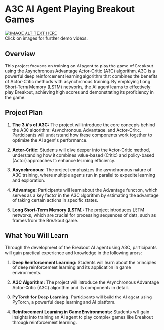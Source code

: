 # A3C AI Agent Playing Breakout Games

[![IMAGE ALT TEXT HERE](https://img.youtube.com/vi/dZSIEiZWtOY/0.jpg)](https://youtu.be/dZSIEiZWtOY)<br/>
Click on images for further demo videos.

## Overview

This project focuses on training an AI agent to play the game of Breakout using the Asynchronous Advantage Actor-Critic (A3C) algorithm. A3C is a powerful deep reinforcement learning algorithm that combines the benefits of Actor-Critic methods with asynchronous training. By employing Long Short-Term Memory (LSTM) networks, the AI agent learns to effectively play Breakout, achieving high scores and demonstrating its proficiency in the game.

## Project Plan

1. **The 3 A's of A3C:** The project will introduce the core concepts behind the A3C algorithm: Asynchronous, Advantage, and Actor-Critic. Participants will understand how these components work together to optimize the AI agent's performance.

2. **Actor-Critic:** Students will dive deeper into the Actor-Critic method, understanding how it combines value-based (Critic) and policy-based (Actor) approaches to enhance learning efficiency.

3. **Asynchronous:** The project emphasizes the asynchronous nature of A3C training, where multiple agents run in parallel to expedite learning and exploration.

4. **Advantage:** Participants will learn about the Advantage function, which serves as a key factor in the A3C algorithm by estimating the advantage of taking certain actions in specific states.

5. **Long Short-Term Memory (LSTM):** The project introduces LSTM networks, which are crucial for processing sequences of data, such as frames from the Breakout game.

## What You Will Learn

Through the development of the Breakout AI agent using A3C, participants will gain practical experience and knowledge in the following areas:

1. **Deep Reinforcement Learning:** Students will learn about the principles of deep reinforcement learning and its application in game environments.

2. **A3C Algorithm:** The project will introduce the Asynchronous Advantage Actor-Critic (A3C) algorithm and its components in detail.

3. **PyTorch for Deep Learning:** Participants will build the AI agent using PyTorch, a powerful deep learning and AI platform.

4. **Reinforcement Learning in Game Environments:** Students will gain insights into training an AI agent to play complex games like Breakout through reinforcement learning.

